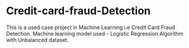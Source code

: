 # Credit-card-fraud-Detection
This is a used case project in Machine Learning i.e Credit Card Fraud Detection. Machine learning model used - Logistic Regression Algorithm with Unbalanced dataset.
